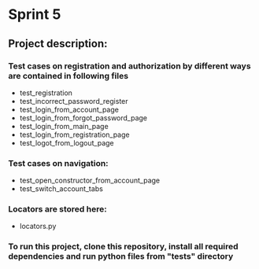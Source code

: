 # Sprint 5

## Project description:

### Test cases on registration and authorization by different ways are contained in following files

- test_registration
- test_incorrect_password_register
- test_login_from_account_page
- test_login_from_forgot_password_page
- test_login_from_main_page
- test_login_from_registration_page
- test_logot_from_logout_page

### Test cases on navigation:

- test_open_constructor_from_account_page
- test_switch_account_tabs

### Locators are stored here:

- locators.py

### To run this project, clone this repository, install all required dependencies and run python files from "tests" directory 